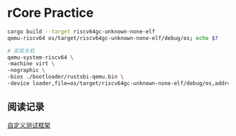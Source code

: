 # rCore Practice

```zsh
cargo build --target riscv64gc-unknown-none-elf
qemu-riscv64 os/target/riscv64gc-unknown-none-elf/debug/os; echo $?
```

```zsh
# 实现关机
qemu-system-riscv64 \
-machine virt \
-nographic \
-bios ./bootloader/rustsbi-qemu.bin \
-device loader,file=os/target/riscv64gc-unknown-none-elf/debug/os,addr=0x80200000
```

## 阅读记录

[自定义测试框架](https://zhuanlan.zhihu.com/p/90710559)